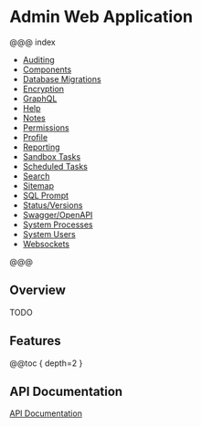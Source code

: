 # Admin Web Application

@@@ index

* [Auditing](features/audit.md)
* [Components](features/components.md)
* [Database Migrations](features/migrate.md)
* [Encryption](features/encrypt.md)
* [GraphQL](features/graphql.md)
* [Help](features/help.md)
* [Notes](features/note.md)
* [Permissions](features/permission.md)
* [Profile](features/profile.md)
* [Reporting](features/reporting.md)
* [Sandbox Tasks](features/sandbox.md)
* [Scheduled Tasks](features/task.md)
* [Search](features/search.md)
* [Sitemap](features/sitemap.md)
* [SQL Prompt](features/sql.md)
* [Status/Versions](features/status.md)
* [Swagger/OpenAPI](features/rest.md)
* [System Processes](features/process.md)
* [System Users](features/user.md)
* [Websockets](features/websocket.md)

@@@

## Overview

TODO

## Features 

@@toc { depth=2 }


## API Documentation

[API Documentation](../api/projectile-lib-admin/com/kyleu/projectile/index.html)
